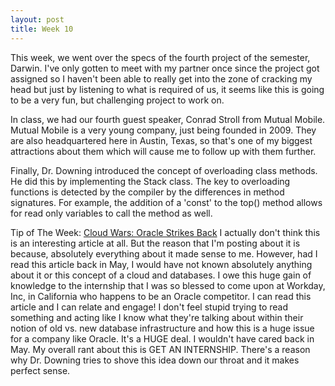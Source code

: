 ```yaml
---
layout: post
title: Week 10
---
```

This week, we went over the specs of the fourth project of the semester, Darwin. I've only gotten to meet with my partner once since the project got assigned so I haven't been able to really get into the zone of cracking my head but just by listening to what is required of us, it seems like this is going to be a very fun, but challenging project to work on.

In class, we had our fourth guest speaker, Conrad Stroll from Mutual Mobile. Mutual Mobile is a very young company, just being founded in 2009. They are also headquartered here in Austin, Texas, so that's one of my biggest attractions about them which will cause me to follow up with them further.

Finally, Dr. Downing introduced the concept of overloading class methods. He did this by implementing the Stack class. The key to overloading functions is detected by the compiler by the differences in method signatures. For example, the addition of a 'const' to the top() method allows for read only variables to call the method as well.

Tip of The Week: [Cloud Wars: Oracle Strikes Back](https://www.linkedin.com/pulse/cloud-wars-oracle-strikes-back-jon-fortt)
I actually don't think this is an interesting article at all. But the reason that I'm posting about it is because, absolutely everything about it made sense to me. However, had I read this article back in May, I would have not known absolutely anything about it or this concept of a cloud and databases. I owe this huge gain of knowledge to the internship that I was so blessed to come upon at Workday, Inc, in California who happens to be an Oracle competitor. I can read this article and I can relate and engage! I don't feel stupid trying to read something and acting like I know what they're talking about within their notion of old vs. new database infrastructure and how this is a huge issue for a company like Oracle. It's a HUGE deal. I wouldn't have cared back in May. My overall rant about this is GET AN INTERNSHIP. There's a reason why Dr. Downing tries to shove this idea down our throat and it makes perfect sense.
